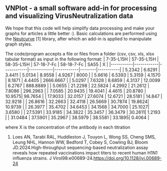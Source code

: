 ## VNPlot - a small software add-in for processing and visualizing VirusNeutralization data

We hope that this code will help simplify data processing and make your graphs for articles a little better :).
Basic calculations are performed using the [Neutcurve](https://jbloomlab.github.io/neutcurve/) [1] library, after which an add-in is applied to manipulate graph styles.

The code/program accepts a file or files from a folder (csv, csv, xls, xlsx tabular format) as input in the following format:
| 7-35-L15H | 57-35-L15H | 58-35-L15H | 57-18-7-Fc | 58-18-7-Fc |  SA55  |     X     |
|-----------|------------|------------|------------|------------|--------|-----------|
| 5.2342    | 6.6291     | 3.4411     | 5.0134     | 8.9558     | 4.9267 | 8000      |
| 5.6616    | 6.5393     | 5.3159     | 4.1570     | 8.1871     | 4.4405 | 2666.6667 |
| 5.0297    | 7.6328     | 8.6859     | 4.3137     | 12.0099    | 6.2767 | 888.8889  |
| 5.0655    | 21.2298    | 22.5824    | 4.2992     | 21.2612    | 7.8086 | 296.2963  |
| 7.0585    | 20.9435    | 19.4041    | 4.4615     | 20.8780    | 10.9575| 98.7654   |
| 17.9033   | 32.0157    | 27.6074    | 12.6721    | 28.5181    | 14.847 | 32.9218   |
| 26.8616   | 32.2663    | 32.4118    | 26.5669    | 30.7874    | 19.8624| 10.9739   |
| 26.3977   | 35.4702    | 34.6453    | 34.1568    | 34.7000    | 25.1027| 3.6580    |
| 27.5391   | 33.9185    | 34.3822    | 35.3457    | 36.3479    | 30.2611| 1.2193    |
| 31.0484   | 37.5901    | 35.2967    | 38.5979    | 38.5581    | 33.1895| 0.4064    |

where X is the concentration of the antibody in each titration

1. Loes AN, Tarabi RAL, Huddleston J, Touyon L, Wong SS, Cheng SMS, Leung NHL, Hannon WW, Bedford T, Cobey S, Cowling BJ, Bloom JD.2024.High-throughput sequencing-based neutralization assay reveals how repeated vaccinations impact titers to recent human H1N1 influenza strains. J Virol98:e00689-24.https://doi.org/10.1128/jvi.00689-24